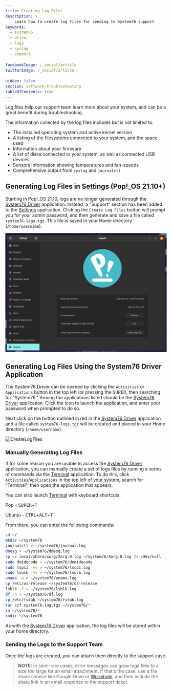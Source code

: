```yaml
---
title: Creating Log Files
description: >
    Learn how to create log files for sending to System76 support
keywords:
  - system76
  - driver
  - logs
  - syslog
  - support

facebookImage: /_social/article
twitterImage: /_social/article

hidden: false
section: software-troubleshooting
tableOfContents: true
---
```


Log files help our support team learn more about your system, and can be a great benefit during troubleshooting.

The information collected by the log files includes but is not limited to:

* The installed operating system and active kernel version
* A listing of the filesystems connected to your system, and the space used
* Information about your firmware
* A list of disks connected to your system, as well as connected USB devices
* Sensors information showing temperatures and fan-speeds
* Comprehensive output from `syslog` and `journalctl`

## Generating Log Files in Settings (Pop!_OS 21.10+)

Starting in Pop!\_OS 21.10, logs are no longer generated through the <u>System76 Driver</u> application. Instead, a "Support" section has been added to the <u>Settings</u> application. Clicking the `Create Log Files` button will prompt you for your admin password, and then generate and save a file called `system76-logs.tgz`. This file is saved in your Home directory (`/home/username`).

![Settings-Logs](/images/system76-driver/logs-in-settings.png)

## Generating Log Files Using the System76 Driver Application

The System76 Driver can be opened by clicking the `Activities` or `Applications` button in the top left (or pressing the <kbd>SUPER</kbd>, then searching for "System76." Among the applications listed should be the <u>System76 Driver</u> application. Click the icon to launch the application, and enter your password when prompted to do so.

Next click on the button outlined in red in the <u>System76 Driver</u> application and a file called `system76-logs.tgz` will be created and placed in your Home directory (`/home/username`).

![CreateLogFiles](/images/system76-driver/CreateLogFiles.png)

### Manually Generating Log Files

If for some reason you are unable to access the <u>System76 Driver</u> application, you can manually create a set of logs files by running a series of commands via the <u>Terminal</u> application. To do this, click `Activities`/`Applications` in the top left of your system, search for "Terminal", then open the application that appears.

You can also launch <u>Terminal</u> with keyboard shortcuts:

Pop - <kbd>SUPER</kbd>+<kbd>T</kbd>

Ubuntu - <kbd>CTRL</kbd>+<kbd>ALT</kbd>+<kbd>T</kbd>

From there, you can enter the following commands:

```bash
cd ~/
mkdir ~/system76
journalctl > ~/system76/journal.log
dmesg > ~/system76/dmesg.log
cp ~/.local/share/xorg/Xorg.0.log ~/system76/Xorg.0.log 2> /dev/null
sudo dmidecode > ~/system76/demidecode
sudo lspci -vv > ~/system76/lscpi.log
sudo lsusb -vv > ~/system76/lsusb.log
uname -a > ~/system76/uname.log
cp /etc/os-release ~/system76/os-release
lsblk -f > ~/system76/lsblk.log
df -h > ~/system76/df.log
cp /etc/fstab ~/system76/fstab.log
tar czf system76-log.tgz ~/system76/*
rm ~/system76/*
rmdir ~/system76
```

As with the <u>System76 Driver</u> application, the log files will be stored within your home directory.

### Sending the Logs to the Support Team

Once the logs are created, you can attach them directly to the support case.

> **NOTE:** In semi-rare cases, error messages can grow logs files to a size too large for an email attachment. If that's the case, use a file share service like Google Drive or [Wormhole](https://wormhole.app/), and then include the share link in an email response to the support ticket.

